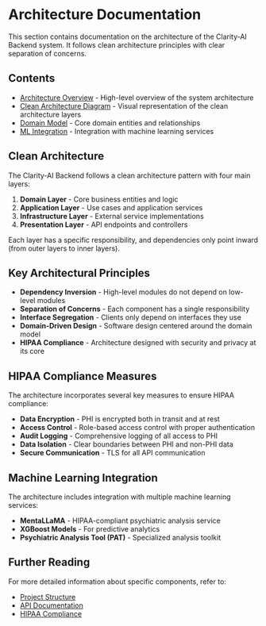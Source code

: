 # Architecture Documentation

This section contains documentation on the architecture of the Clarity-AI Backend system. It follows clean architecture principles with clear separation of concerns.

## Contents

- [Architecture Overview](./overview.md) - High-level overview of the system architecture
- [Clean Architecture Diagram](./clean_architecture_diagram.md) - Visual representation of the clean architecture layers
- [Domain Model](./domain_model.md) - Core domain entities and relationships
- [ML Integration](./ml_integration.md) - Integration with machine learning services

## Clean Architecture

The Clarity-AI Backend follows a clean architecture pattern with four main layers:

1. **Domain Layer** - Core business entities and logic
2. **Application Layer** - Use cases and application services
3. **Infrastructure Layer** - External service implementations
4. **Presentation Layer** - API endpoints and controllers

Each layer has a specific responsibility, and dependencies only point inward (from outer layers to inner layers).

## Key Architectural Principles

- **Dependency Inversion** - High-level modules do not depend on low-level modules
- **Separation of Concerns** - Each component has a single responsibility
- **Interface Segregation** - Clients only depend on interfaces they use
- **Domain-Driven Design** - Software design centered around the domain model
- **HIPAA Compliance** - Architecture designed with security and privacy at its core

## HIPAA Compliance Measures

The architecture incorporates several key measures to ensure HIPAA compliance:

- **Data Encryption** - PHI is encrypted both in transit and at rest
- **Access Control** - Role-based access control with proper authentication
- **Audit Logging** - Comprehensive logging of all access to PHI
- **Data Isolation** - Clear boundaries between PHI and non-PHI data
- **Secure Communication** - TLS for all API communication

## Machine Learning Integration

The architecture includes integration with multiple machine learning services:

- **MentaLLaMA** - HIPAA-compliant psychiatric analysis service
- **XGBoost Models** - For predictive analytics
- **Psychiatric Analysis Tool (PAT)** - Specialized analysis toolkit

## Further Reading

For more detailed information about specific components, refer to:

- [Project Structure](../development/project_structure.md)
- [API Documentation](../api/README.md)
- [HIPAA Compliance](../compliance/hipaa_compliance.md)